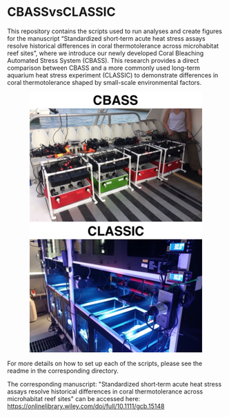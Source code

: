 # CBASSvsCLASSIC
This repository contains the scripts used to run analyses and create figures for the manuscript “Standardized short‐term acute heat stress assays resolve historical differences in coral thermotolerance across microhabitat reef sites”, where we introduce our newly developed Coral Bleaching Automated Stress System (CBASS). This research provides a direct comparison between CBASS and a more commonly used  long-term aquarium heat stress experiment (CLASSIC) to demonstrate differences in coral thermotolerance shaped by small-scale environmental factors.

<p align="middle"> 
<img src="CBASS_vs_CLASSIC/cbass_small.jpg" width="400"/> <img src="CBASS_vs_CLASSIC/classic_small.jpg" width="400"/>
</p>

For more details on how to set up each of the scripts, please see the readme in the corresponding directory.

The corresponding manuscript: "Standardized short‐term acute heat stress assays resolve historical differences in coral thermotolerance across microhabitat reef sites" can be accessed here: https://onlinelibrary.wiley.com/doi/full/10.1111/gcb.15148

